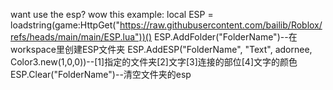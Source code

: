 want use the esp? wow this example:
local ESP = loadstring(game:HttpGet("https://raw.githubusercontent.com/bailib/Roblox/refs/heads/main/main/ESP.lua"))()
ESP.AddFolder("FolderName")--在workspace里创建ESP文件夹
ESP.AddESP("FolderName", "Text", adornee, Color3.new(1,0,0))--[1]指定的文件夹[2]文字[3]连接的部位[4]文字的颜色
ESP.Clear("FolderName")--清空文件夹的esp
